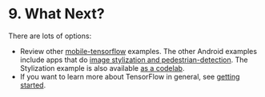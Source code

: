 # 9. What Next?

There are lots of options:

*   Review other [mobile-tensorflow](http://tensorflow.org/mobile/) examples. The other Android examples include apps that do [image stylization and pedestrian-detection](https://github.com/tensorflow/tensorflow/tree/master/tensorflow/examples/android). The Stylization example is also available [as a codelab](https://codelabs.developers.google.com/codelabs/tensorflow-style-transfer-android/index.html).
*   If you want to learn more about TensorFlow in general, see [getting started](http://tensorflow.org/get_started).